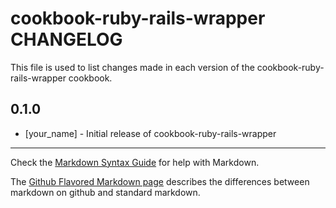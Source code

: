 cookbook-ruby-rails-wrapper CHANGELOG
=====================================

This file is used to list changes made in each version of the cookbook-ruby-rails-wrapper cookbook.

0.1.0
-----
- [your_name] - Initial release of cookbook-ruby-rails-wrapper

- - -
Check the [Markdown Syntax Guide](http://daringfireball.net/projects/markdown/syntax) for help with Markdown.

The [Github Flavored Markdown page](http://github.github.com/github-flavored-markdown/) describes the differences between markdown on github and standard markdown.
